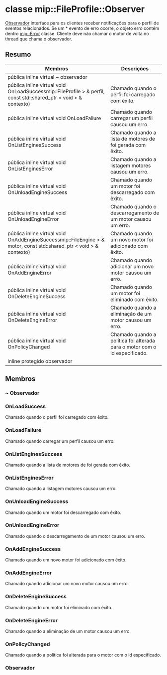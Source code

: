 # <a name="class-mipfileprofileobserver"></a>classe mip::FileProfile::Observer 
[Observador](#classmip_1_1_file_profile_1_1_observer) interface para os clientes receber notificações para o perfil de eventos relacionados.
Se um * evento de erro ocorre, o objeto erro contém dentro [mip::Error](#classmip_1_1_error) classe. Cliente deve não chamar o motor de volta no thread que chama o observador.
## <a name="summary"></a>Resumo
 Membros                        | Descrições                                
--------------------------------|---------------------------------------------
pública inline virtual ~ observador | 
pública inline virtual void OnLoadSuccessmip::FileProfile > & perfil, const std::shared_ptr < void > & contexto) | Chamado quando o perfil foi carregado com êxito.
pública inline virtual void OnLoadFailure | Chamado quando carregar um perfil causou um erro.
pública inline virtual void OnListEnginesSuccess | Chamado quando a lista de motores de foi gerada com êxito.
pública inline virtual void OnListEnginesError | Chamado quando a listagem motores causou um erro.
pública inline virtual void OnUnloadEngineSuccess | Chamado quando um motor foi descarregado com êxito.
pública inline virtual void OnUnloadEngineError | Chamado quando o descarregamento de um motor causou um erro.
pública inline virtual void OnAddEngineSuccessmip::FileEngine > & motor, const std::shared_ptr < void > & contexto) | Chamado quando um novo motor foi adicionado com êxito.
pública inline virtual void OnAddEngineError | Chamado quando adicionar um novo motor causou um erro.
pública inline virtual void OnDeleteEngineSuccess | Chamado quando um motor foi eliminado com êxito.
pública inline virtual void OnDeleteEngineError | Chamado quando a eliminação de um motor causou um erro.
pública inline virtual void OnPolicyChanged | Chamado quando a política foi alterada para o motor com o id especificado.
inline protegido observador | 
## <a name="members"></a>Membros
### <a name="observer"></a>~ Observador
### <a name="onloadsuccess"></a>OnLoadSuccess
Chamado quando o perfil foi carregado com êxito.
### <a name="onloadfailure"></a>OnLoadFailure
Chamado quando carregar um perfil causou um erro.
### <a name="onlistenginessuccess"></a>OnListEnginesSuccess
Chamado quando a lista de motores de foi gerada com êxito.
### <a name="onlistengineserror"></a>OnListEnginesError
Chamado quando a listagem motores causou um erro.
### <a name="onunloadenginesuccess"></a>OnUnloadEngineSuccess
Chamado quando um motor foi descarregado com êxito.
### <a name="onunloadengineerror"></a>OnUnloadEngineError
Chamado quando o descarregamento de um motor causou um erro.
### <a name="onaddenginesuccess"></a>OnAddEngineSuccess
Chamado quando um novo motor foi adicionado com êxito.
### <a name="onaddengineerror"></a>OnAddEngineError
Chamado quando adicionar um novo motor causou um erro.
### <a name="ondeleteenginesuccess"></a>OnDeleteEngineSuccess
Chamado quando um motor foi eliminado com êxito.
### <a name="ondeleteengineerror"></a>OnDeleteEngineError
Chamado quando a eliminação de um motor causou um erro.
### <a name="onpolicychanged"></a>OnPolicyChanged
Chamado quando a política foi alterada para o motor com o id especificado.
### <a name="observer"></a>Observador